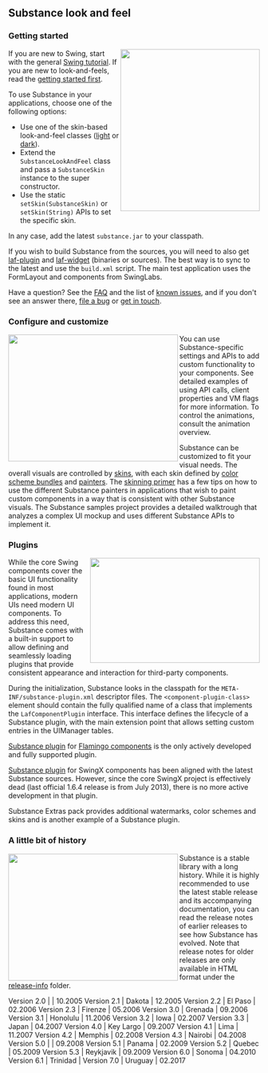 ## Substance look and feel

### Getting started

<img src="https://raw.githubusercontent.com/kirill-grouchnikov/substance/master/www/images/walkthrough/all.png" width="279" height="324" border=0 align="right">

If you are new to Swing, start with the general [Swing tutorial](http://java.sun.com/docs/books/tutorial/uiswing/). If you are new to look-and-feels, read the [getting started first](docs/getting-started.md).

To use Substance in your applications, choose one of the following options:

* Use one of the skin-based look-and-feel classes ([light](docs/skins/toneddown.md) or [dark](docs/skins/dark.md)).
* Extend the `SubstanceLookAndFeel` class and pass a `SubstanceSkin` instance to the super constructor.
* Use the static `setSkin(SubstanceSkin)` or `setSkin(String)` APIs to set the specific skin.

In any case, add the latest `substance.jar` to your classpath.

If you wish to build Substance from the sources, you will need to also get [laf-plugin](https://github.com/kirill-grouchnikov/laf-plugin) and [laf-widget](https://github.com/kirill-grouchnikov/laf-widgetn) (binaries or sources). The best way is to sync to the latest and use the `build.xml` script. The main test application uses the FormLayout and components from SwingLabs.

Have a question? See the [FAQ](docs/faq.md) and the list of [known issues](docs/known_issues.md), and if you don't see an answer there, [file a bug](https://github.com/kirill-grouchnikov/substance/issues) or [get in touch](http://www.pushing-pixels.org/about-me).

### Configure and customize

<img src="https://raw.githubusercontent.com/kirill-grouchnikov/substance/master/www/images/screenshots/skins/nebulabrickwall1.png" width="340" height="254" border=0 align="left">
You can use Substance-specific settings and APIs to add custom functionality to your components. See detailed examples of using API calls, client properties and VM flags for more information. To control the animations, consult the animation overview.

Substance can be customized to fit your visual needs. The overall visuals are controlled by [skins](docs/skins/overview.md), with each skin defined by [color scheme bundles](docs/skins/colorschemebundles.md) and [painters](docs/painters/overview.md). The [skinning primer](docs/painters/custom-skinning.md) has a few tips on how to use the different Substance painters in applications that wish to paint custom components in a way that is consistent with other Substance visuals. The Substance samples project provides a detailed walktrough that analyzes a complex UI mockup and uses different Substance APIs to implement it.

### Plugins

<img src="https://raw.githubusercontent.com/kirill-grouchnikov/substance/master/www/images/learn/ribbon.png" width="340" height="210" border=0 align="right">

While the core Swing components cover the basic UI functionality found in most applications, modern UIs need modern UI components. To address this need, Substance comes with a built-in support to allow defining and seamlessly loading plugins that provide consistent appearance and interaction for third-party components.

During the initialization, Substance looks in the classpath for the `META-INF/substance-plugin.xml` descriptor files. The `<component-plugin-class>` element should contain the fully qualified name of a class that implements the `LafComponentPlugin` interface. This interface defines the lifecycle of a Substance plugin, with the main extension point that allows setting custom entries in the UIManager tables.

[Substance plugin](https://github.com/kirill-grouchnikov/substance-flamingo) for [Flamingo components](https://github.com/kirill-grouchnikov/flamingo) is the only actively developed and fully supported plugin.

[Substance plugin](https://github.com/kirill-grouchnikov/substance-swingx) for SwingX components has been aligned with the latest Substance sources. However, since the core SwingX project is effectively dead (last official 1.6.4 release is from July 2013), there is no more active development in that plugin.

Substance Extras pack provides additional watermarks, color schemes and skins and is another example of a Substance plugin.

### A little bit of history

<img src="https://raw.githubusercontent.com/kirill-grouchnikov/substance/master/www/images/screenshots/skins/creme1.png" width="340" height="254" border=0 align="left">

Substance is a stable library with a long history. While it is highly recommended to use the latest stable release and its accompanying documentation, you can read the release notes of earlier releases to see how Substance has evolved. Note that release notes for older releases are only available in HTML format under the [release-info](https://github.com/kirill-grouchnikov/substance/tree/master/www/release-info) folder.

Version 2.0	| | 10.2005
Version 2.1	| Dakota | 12.2005
Version 2.2 | El Paso	| 02.2006
Version 2.3 | Firenze	| 05.2006
Version 3.0 | Grenada	| 09.2006
Version 3.1 | Honolulu | 11.2006
Version 3.2 | Iowa | 02.2007
Version 3.3 | Japan | 04.2007
Version 4.0 | Key Largo	| 09.2007
Version 4.1 | Lima | 11.2007
Version 4.2 | Memphis | 02.2008
Version 4.3 | Nairobi	| 04.2008
Version 5.0	| | 09.2008
Version 5.1 | Panama | 02.2009
Version 5.2 | Quebec | 05.2009
Version 5.3 | Reykjavik | 09.2009
Version 6.0 | Sonoma | 04.2010
Version 6.1 | Trinidad |
Version 7.0 | Uruguay | 02.2017
